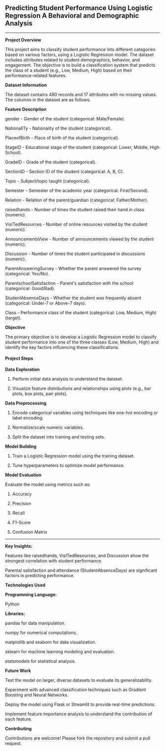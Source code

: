 ## **Predicting Student Performance Using Logistic Regression A Behavioral and Demographic Analysis**
_____________________________________________________________________________________________________

**Project Overview**

This project aims to classify student performance into different categories based on various factors, using a Logistic Regression model. The dataset includes attributes related to student demographics, behavior, and engagement. The objective is to build a classification system that predicts the class of a student (e.g., Low, Medium, High) based on their performance-related features.

**Dataset Information**

The dataset contains 480 records and 17 attributes with no missing values. The columns in the dataset are as follows:

**Feature Description**

gender - Gender of the student (categorical: Male/Female).

NationalITy - Nationality of the student (categorical).

PlaceofBirth - Place of birth of the student (categorical).

StageID - Educational stage of the student (categorical: Lower, Middle, High School).

GradeID - Grade of the student (categorical).

SectionID - Section ID of the student (categorical: A, B, C).

Topic - Subject/topic taught (categorical).

Semester - Semester of the academic year (categorical: First/Second).

Relation - Relation of the parent/guardian (categorical: Father/Mother).

raisedhands - Number of times the student raised their hand in class (numeric).

VisITedResources - Number of online resources visited by the student (numeric).

AnnouncementsView - Number of announcements viewed by the student (numeric).

Discussion - Number of times the student participated in discussions (numeric).

ParentAnsweringSurvey - Whether the parent answered the survey (categorical: Yes/No).

ParentschoolSatisfaction - Parent's satisfaction with the school (categorical: Good/Bad).

StudentAbsenceDays - Whether the student was frequently absent (categorical: Under-7 or Above-7 days).

Class - Performance class of the student (categorical: Low, Medium, High) (target).

**Objective**

The primary objective is to develop a Logistic Regression model to classify student performance into one of the three classes (Low, Medium, High) and identify the key factors influencing these classifications.

#### **Project Steps**

**Data Exploration**

1. Perform initial data analysis to understand the dataset.

2. Visualize feature distributions and relationships using plots (e.g., bar plots, box plots, pair plots).

**Data Preprocessing**

1. Encode categorical variables using techniques like one-hot encoding or label encoding.

2. Normalize/scale numeric variables.

3. Split the dataset into training and testing sets.

**Model Building**

1. Train a Logistic Regression model using the training dataset.

2. Tune hyperparameters to optimize model performance.

**Model Evaluation**

Evaluate the model using metrics such as:

1. Accuracy

2. Precision

3. Recall

4. F1-Score

5. Confusion Matrix

______________________________________________________________________________________________________________

**Key Insights:**

Features like raisedhands, VisITedResources, and Discussion show the strongest correlation with student performance.

Parental satisfaction and attendance (StudentAbsenceDays) are significant factors in predicting performance.

**Technologies Used**

**Programming Language:**

Python

**Libraries:**

pandas for data manipulation.

numpy for numerical computations.

matplotlib and seaborn for data visualization.

sklearn for machine learning modeling and evaluation.

statsmodels for statistical analysis.

**Future Work**

Test the model on larger, diverse datasets to evaluate its generalizability.

Experiment with advanced classification techniques such as Gradient Boosting and Neural Networks.

Deploy the model using Flask or Streamlit to provide real-time predictions.

Implement feature importance analysis to understand the contribution of each feature.

**Contributing**

Contributions are welcome! Please fork the repository and submit a pull request.





